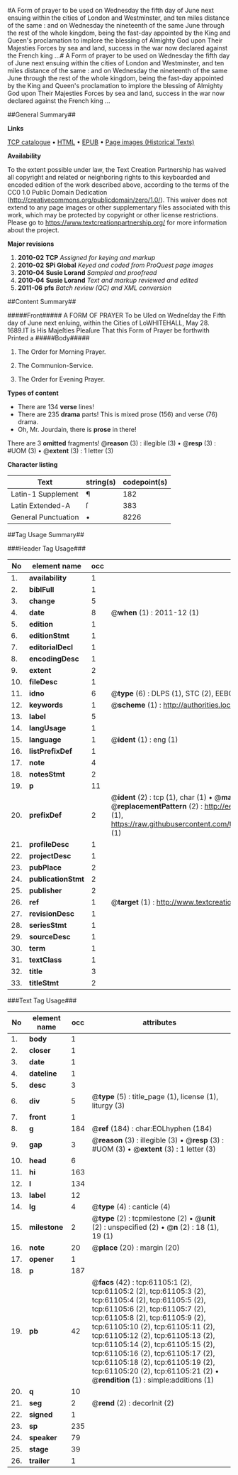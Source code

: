 #A Form of prayer to be used on Wednesday the fifth day of June next ensuing within the cities of London and Westminster, and ten miles distance of the same : and on Wednesday the nineteenth of the same June through the rest of the whole kingdom, being the fast-day appointed by the King and Queen's proclamation to implore the blessing of Almighty God upon Their Majesties Forces by sea and land, success in the war now declared against the French king ...#
A Form of prayer to be used on Wednesday the fifth day of June next ensuing within the cities of London and Westminster, and ten miles distance of the same : and on Wednesday the nineteenth of the same June through the rest of the whole kingdom, being the fast-day appointed by the King and Queen's proclamation to implore the blessing of Almighty God upon Their Majesties Forces by sea and land, success in the war now declared against the French king ...

##General Summary##

**Links**

[TCP catalogue](http://www.ota.ox.ac.uk/tcp/)  • 
[HTML](http://tei.it.ox.ac.uk/tcp/Texts-HTML/free/A33/A33032.html)  • 
[EPUB](http://tei.it.ox.ac.uk/tcp/Texts-EPUB/free/A33/A33032.epub) • 
[Page images (Historical Texts)](https://historicaltexts.jisc.ac.uk/eebo-12394966e)

**Availability**

To the extent possible under law, the Text Creation Partnership has waived all copyright and related or neighboring rights to this keyboarded and encoded edition of the work described above, according to the terms of the CC0 1.0 Public Domain Dedication (http://creativecommons.org/publicdomain/zero/1.0/). This waiver does not extend to any page images or other supplementary files associated with this work, which may be protected by copyright or other license restrictions. Please go to https://www.textcreationpartnership.org/ for more information about the project.

**Major revisions**

1. __2010-02__ __TCP__ *Assigned for keying and markup*
1. __2010-02__ __SPi Global__ *Keyed and coded from ProQuest page images*
1. __2010-04__ __Susie Lorand__ *Sampled and proofread*
1. __2010-04__ __Susie Lorand__ *Text and markup reviewed and edited*
1. __2011-06__ __pfs__ *Batch review (QC) and XML conversion*

##Content Summary##

#####Front#####
A FORM OF PRAYER To be Uſed on Wedneſday the Fifth day of June next enſuing, within the Cities of LoWHITEHALL, May 28. 1689.IT is His Majeſties Pleaſure That this Form of Prayer be forthwith Printed a
#####Body#####

1. The Order for Morning Prayer.

1. The Communion-Service.

1. The Order for Evening Prayer.

**Types of content**

  * There are 134 **verse** lines!
  * There are 235 **drama** parts! This is mixed prose (156) and verse (76) drama.
  * Oh, Mr. Jourdain, there is **prose** in there!

There are 3 **omitted** fragments! 
 @__reason__ (3) : illegible (3)  •  @__resp__ (3) : #UOM (3)  •  @__extent__ (3) : 1 letter (3)

**Character listing**


|Text|string(s)|codepoint(s)|
|---|---|---|
|Latin-1 Supplement|¶|182|
|Latin Extended-A|ſ|383|
|General Punctuation|•|8226|

##Tag Usage Summary##

###Header Tag Usage###

|No|element name|occ|attributes|
|---|---|---|---|
|1.|__availability__|1||
|2.|__biblFull__|1||
|3.|__change__|5||
|4.|__date__|8| @__when__ (1) : 2011-12 (1)|
|5.|__edition__|1||
|6.|__editionStmt__|1||
|7.|__editorialDecl__|1||
|8.|__encodingDesc__|1||
|9.|__extent__|2||
|10.|__fileDesc__|1||
|11.|__idno__|6| @__type__ (6) : DLPS (1), STC (2), EEBO-CITATION (1), OCLC (1), VID (1)|
|12.|__keywords__|1| @__scheme__ (1) : http://authorities.loc.gov/ (1)|
|13.|__label__|5||
|14.|__langUsage__|1||
|15.|__language__|1| @__ident__ (1) : eng (1)|
|16.|__listPrefixDef__|1||
|17.|__note__|4||
|18.|__notesStmt__|2||
|19.|__p__|11||
|20.|__prefixDef__|2| @__ident__ (2) : tcp (1), char (1)  •  @__matchPattern__ (2) : ([0-9\-]+):([0-9IVX]+) (1), (.+) (1)  •  @__replacementPattern__ (2) : http://eebo.chadwyck.com/downloadtiff?vid=$1&page=$2 (1), https://raw.githubusercontent.com/textcreationpartnership/Texts/master/tcpchars.xml#$1 (1)|
|21.|__profileDesc__|1||
|22.|__projectDesc__|1||
|23.|__pubPlace__|2||
|24.|__publicationStmt__|2||
|25.|__publisher__|2||
|26.|__ref__|1| @__target__ (1) : http://www.textcreationpartnership.org/docs/. (1)|
|27.|__revisionDesc__|1||
|28.|__seriesStmt__|1||
|29.|__sourceDesc__|1||
|30.|__term__|1||
|31.|__textClass__|1||
|32.|__title__|3||
|33.|__titleStmt__|2||


###Text Tag Usage###

|No|element name|occ|attributes|
|---|---|---|---|
|1.|__body__|1||
|2.|__closer__|1||
|3.|__date__|1||
|4.|__dateline__|1||
|5.|__desc__|3||
|6.|__div__|5| @__type__ (5) : title_page (1), license (1), liturgy (3)|
|7.|__front__|1||
|8.|__g__|184| @__ref__ (184) : char:EOLhyphen (184)|
|9.|__gap__|3| @__reason__ (3) : illegible (3)  •  @__resp__ (3) : #UOM (3)  •  @__extent__ (3) : 1 letter (3)|
|10.|__head__|6||
|11.|__hi__|163||
|12.|__l__|134||
|13.|__label__|12||
|14.|__lg__|4| @__type__ (4) : canticle (4)|
|15.|__milestone__|2| @__type__ (2) : tcpmilestone (2)  •  @__unit__ (2) : unspecified (2)  •  @__n__ (2) : 18 (1), 19 (1)|
|16.|__note__|20| @__place__ (20) : margin (20)|
|17.|__opener__|1||
|18.|__p__|187||
|19.|__pb__|42| @__facs__ (42) : tcp:61105:1 (2), tcp:61105:2 (2), tcp:61105:3 (2), tcp:61105:4 (2), tcp:61105:5 (2), tcp:61105:6 (2), tcp:61105:7 (2), tcp:61105:8 (2), tcp:61105:9 (2), tcp:61105:10 (2), tcp:61105:11 (2), tcp:61105:12 (2), tcp:61105:13 (2), tcp:61105:14 (2), tcp:61105:15 (2), tcp:61105:16 (2), tcp:61105:17 (2), tcp:61105:18 (2), tcp:61105:19 (2), tcp:61105:20 (2), tcp:61105:21 (2)  •  @__rendition__ (1) : simple:additions (1)|
|20.|__q__|10||
|21.|__seg__|2| @__rend__ (2) : decorInit (2)|
|22.|__signed__|1||
|23.|__sp__|235||
|24.|__speaker__|79||
|25.|__stage__|39||
|26.|__trailer__|1||

